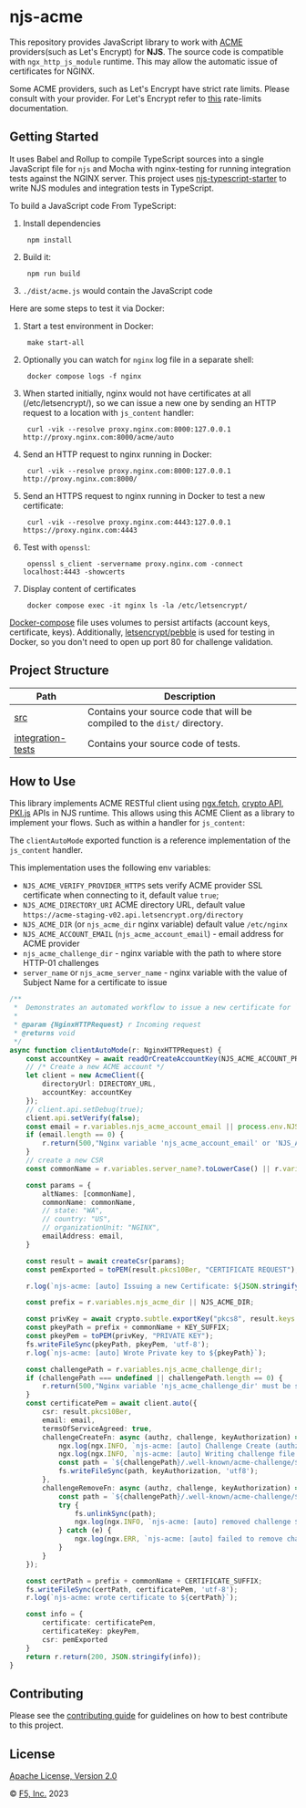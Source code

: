 # njs-acme

This repository provides JavaScript library to work with [ACME](https://datatracker.ietf.org/doc/html/rfc8555) providers(such as Let's Encrypt) for **NJS**. The source code is compatible with `ngx_http_js_module` runtime. This may allow the automatic issue of certificates for NGINX.

Some ACME providers, such as Let's Encrypt have strict rate limits. Please consult with your provider. For Let's Encrypt refer to [this](https://letsencrypt.org/docs/rate-limits/) rate-limits documentation.


## Getting Started

It uses Babel and Rollup to compile TypeScript sources into a single JavaScript file for `njs` and Mocha with nginx-testing for running integration tests against the NGINX server. This project uses [njs-typescript-starter](https://github.com/jirutka/njs-typescript-starter/tree/master) to write NJS modules and integration tests in TypeScript.

To build a JavaScript code From TypeScript:

1. Install dependencies

        npm install

1. Build it:

        npm run build

1. `./dist/acme.js`  would contain the JavaScript code


Here are some steps to test it via Docker:

1. Start a test environment in Docker:

        make start-all

2. Optionally you can watch for `nginx` log file in a separate shell:

        docker compose logs -f nginx

3. When started initially, nginx would not have certificates at all (/etc/letsencrypt/), so we can issue a new one by sending an HTTP request to a location with `js_content` handler:

        curl -vik --resolve proxy.nginx.com:8000:127.0.0.1 http://proxy.nginx.com:8000/acme/auto

4. Send an HTTP request to nginx running in Docker:

        curl -vik --resolve proxy.nginx.com:8000:127.0.0.1 http://proxy.nginx.com:8000/

5. Send an HTTPS request to nginx running in Docker to test a new certificate:

        curl -vik --resolve proxy.nginx.com:4443:127.0.0.1 https://proxy.nginx.com:4443

6. Test with `openssl`:

        openssl s_client -servername proxy.nginx.com -connect localhost:4443 -showcerts

7. Display content of certificates

        docker compose exec -it nginx ls -la /etc/letsencrypt/

[Docker-compose](./docker-compose.yml) file uses volumes to persist artifacts (account keys, certificate, keys). Additionally, [letsencrypt/pebble](https://github.com/letsencrypt/pebble) is used for testing in Docker, so you don't need to open up port 80 for challenge validation.

## Project Structure

|                       Path              | Description |
| ----                                    | ------------|
| [src](src)                              | Contains your source code that will be compiled to the `dist/` directory. |
| [integration-tests](integration-tests)  | Contains your source code of tests. |

## How to Use

This library implements ACME RESTful client using [ngx.fetch](http://nginx.org/en/docs/njs/reference.html#ngx_fetch), [crypto API](http://nginx.org/en/docs/njs/reference.html#builtin_crypto), [PKI.js](https://pkijs.org/) APIs in NJS runtime. This allows using this ACME Client as a library to implement your flows. Such as within a handler for `js_content`:

The `clientAutoMode` exported function is a reference implementation of the `js_content` handler.

This implementation uses the following env variables:

   - `NJS_ACME_VERIFY_PROVIDER_HTTPS` sets verify ACME provider SSL certificate when connecting to it, default value `true`;
   - `NJS_ACME_DIRECTORY_URI` ACME directory URL, default value `https://acme-staging-v02.api.letsencrypt.org/directory`
   - `NJS_ACME_DIR` (or `njs_acme_dir` nginx variable)  default value `/etc/nginx`
   - `NJS_ACME_ACCOUNT_EMAIL` (`njs_acme_account_email`) - email address for ACME provider
   - `njs_acme_challenge_dir` - nginx variable with the path to where store HTTP-01 challenges
   - `server_name` or `njs_acme_server_name` - nginx variable with the value of Subject Name for a certificate to issue


```TypeScript
/**
 *  Demonstrates an automated workflow to issue a new certificate for `r.variables.server_name`
 *
 * @param {NginxHTTPRequest} r Incoming request
 * @returns void
 */
async function clientAutoMode(r: NginxHTTPRequest) {
    const accountKey = await readOrCreateAccountKey(NJS_ACME_ACCOUNT_PRIVATE_JWK);
    // /* Create a new ACME account */
    let client = new AcmeClient({
        directoryUrl: DIRECTORY_URL,
        accountKey: accountKey
    });
    // client.api.setDebug(true);
    client.api.setVerify(false);
    const email = r.variables.njs_acme_account_email || process.env.NJS_ACME_ACCOUNT_EMAIL
    if (email.length == 0) {
        r.return(500,"Nginx variable 'njs_acme_account_email' or 'NJS_ACME_ACCOUNT_EMAIL' environment variable must be set")
    }
    // create a new CSR
    const commonName = r.variables.server_name?.toLowerCase() || r.variables.njs_acme_server_name

    const params = {
        altNames: [commonName],
        commonName: commonName,
        // state: "WA",
        // country: "US",
        // organizationUnit: "NGINX",
        emailAddress: email,
    }

    const result = await createCsr(params);
    const pemExported = toPEM(result.pkcs10Ber, "CERTIFICATE REQUEST");

    r.log(`njs-acme: [auto] Issuing a new Certificate: ${JSON.stringify(params)}`);

    const prefix = r.variables.njs_acme_dir || NJS_ACME_DIR;

    const privKey = await crypto.subtle.exportKey("pkcs8", result.keys.privateKey);
    const pkeyPath = prefix + commonName + KEY_SUFFIX;
    const pkeyPem = toPEM(privKey, "PRIVATE KEY");
    fs.writeFileSync(pkeyPath, pkeyPem, 'utf-8');
    r.log(`njs-acme: [auto] Wrote Private key to ${pkeyPath}`);

    const challengePath = r.variables.njs_acme_challenge_dir!;
    if (challengePath === undefined || challengePath.length == 0) {
        r.return(500,"Nginx variable 'njs_acme_challenge_dir' must be set");
    }
    const certificatePem = await client.auto({
        csr: result.pkcs10Ber,
        email: email,
        termsOfServiceAgreed: true,
        challengeCreateFn: async (authz, challenge, keyAuthorization) => {
            ngx.log(ngx.INFO, `njs-acme: [auto] Challenge Create (authz='${JSON.stringify(authz)}', challenge='${JSON.stringify(challenge)}', keyAuthorization='${keyAuthorization}')`);
            ngx.log(ngx.INFO, `njs-acme: [auto] Writing challenge file so nginx can serve it via .well-known/acme-challenge/${challenge.token}`);
            const path = `${challengePath}/.well-known/acme-challenge/${challenge.token}`;
            fs.writeFileSync(path, keyAuthorization, 'utf8');
        },
        challengeRemoveFn: async (authz, challenge, keyAuthorization) => {
            const path = `${challengePath}/.well-known/acme-challenge/${challenge.token}`;
            try {
                fs.unlinkSync(path);
                ngx.log(ngx.INFO, `njs-acme: [auto] removed challenge ${path}`);
            } catch (e) {
                ngx.log(ngx.ERR, `njs-acme: [auto] failed to remove challenge ${path}`);
            }
        }
    });

    const certPath = prefix + commonName + CERTIFICATE_SUFFIX;
    fs.writeFileSync(certPath, certificatePem, 'utf-8');
    r.log(`njs-acme: wrote certificate to ${certPath}`);

    const info = {
        certificate: certificatePem,
        certificateKey: pkeyPem,
        csr: pemExported
    }
    return r.return(200, JSON.stringify(info));
}
```

## Contributing

Please see the [contributing guide](https://github.com/nginxinc/njs-acme-experemental/blob/main/CONTRIBUTING.md) for guidelines on how to best contribute to this project.

## License

[Apache License, Version 2.0](https://github.com/nginxinc/njs-acme-experemental/blob/main/LICENSE)

&copy; [F5, Inc.](https://www.f5.com/) 2023
